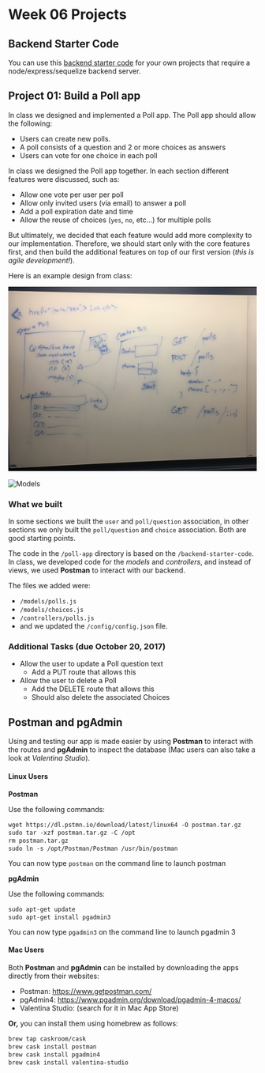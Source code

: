 # Week 06 Projects

## Backend Starter Code

You can use this [backend starter code](backend-starter-code/) for your own projects that require a node/express/sequelize backend server.

## Project 01: Build a Poll app

In class we designed and implemented a Poll app. The Poll app should allow the following:

- Users can create new polls.
- A poll consists of a question and 2 or more choices as answers
- Users can vote for one choice in each poll

In class we designed the Poll app together. In each section different features were discussed, such as:

- Allow one vote per user per poll
- Allow only invited users (via email) to answer a poll
- Add a poll expiration date and time
- Allow the reuse of choices (`yes`, `no`, etc...) for multiple polls

But ultimately, we decided that each feature would add more complexity to our implementation. Therefore, we should start only with the core features first, and then build the additional features on top of our first version (_this is agile development!_).

Here is an example design from class:

![Mockups and Routes](mockups-and-routes.jpg)

![Models](models.jpg)



### What we built 

In some sections we built the `user` and `poll/question` association, in other sections we only built the `poll/question` and `choice` association. Both are good starting points.

The code in the `/poll-app` directory is based on the `/backend-starter-code`. In class, we developed code for the _models_ and _controllers_, and instead of views, we used __Postman__ to interact with our backend.

The files we added were:

- `/models/polls.js`
- `/models/choices.js`
- `/controllers/polls.js`
- and we updated the `/config/config.json` file.


### Additional Tasks (due October 20, 2017)

- Allow the user to update a Poll question text
    + Add a PUT route that allows this
- Allow the user to delete a Poll
    + Add the DELETE route that allows this
    + Should also delete the associated Choices


## Postman and pgAdmin

Using and testing our app is made easier by using **Postman** to interact with the routes and **pgAdmin** to inspect the database (Mac users can also take a look at _Valentina Studio_).

#### Linux Users

**Postman**

Use the following commands:

```
wget https://dl.pstmn.io/download/latest/linux64 -O postman.tar.gz
sudo tar -xzf postman.tar.gz -C /opt
rm postman.tar.gz
sudo ln -s /opt/Postman/Postman /usr/bin/postman
```

You can now type `postman` on the command line to launch postman

**pgAdmin**

Use the following commands:

```
sudo apt-get update
sudo apt-get install pgadmin3
```

You can now type `pgadmin3` on the command line to launch pgadmin 3

#### Mac Users

Both **Postman** and **pgAdmin** can be installed by downloading the apps directly from their websites:

- Postman: https://www.getpostman.com/
- pgAdmin4: https://www.pgadmin.org/download/pgadmin-4-macos/
- Valentina Studio: (search for it in Mac App Store)

**Or,** you can install them using homebrew as follows:

```
brew tap caskroom/cask
brew cask install postman
brew cask install pgadmin4
brew cask install valentina-studio
```



